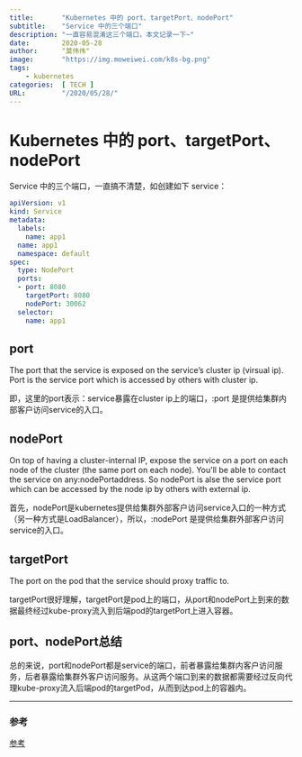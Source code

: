 ```yaml
---
title:       "Kubernetes 中的 port、targetPort、nodePort"
subtitle:    "Service 中的三个端口"
description: "一直容易混淆这三个端口，本文记录一下~"
date:        2020-05-28
author:      "莫伟伟"
image:       "https://img.moweiwei.com/k8s-bg.png"
tags:
    - kubernetes
categories:  [ TECH ]
URL:         "/2020/05/28/"
---
```


# Kubernetes 中的 port、targetPort、nodePort

Service 中的三个端口，一直搞不清楚，如创建如下 service：

```yaml
apiVersion: v1
kind: Service
metadata:
  labels:
    name: app1
  name: app1
  namespace: default
spec:
  type: NodePort
  ports:
  - port: 8080
    targetPort: 8080
    nodePort: 30062
  selector:
    name: app1
```

## port

The port that the service is exposed on the service’s cluster ip (virsual ip). Port is the service port which is accessed by others with cluster ip.

即，这里的port表示：service暴露在cluster ip上的端口，<cluster ip>:port 是提供给集群内部客户访问service的入口。

## nodePort

On top of having a cluster-internal IP, expose the service on a port on each node of the cluster (the same port on each node). You'll be able to contact the service on any<nodeIP>:nodePortaddress. So nodePort is alse the service port which can be accessed by the node ip by others with external ip.

首先，nodePort是kubernetes提供给集群外部客户访问service入口的一种方式（另一种方式是LoadBalancer），所以，<nodeIP>:nodePort 是提供给集群外部客户访问service的入口。

## targetPort

The port on the pod that the service should proxy traffic to.

targetPort很好理解，targetPort是pod上的端口，从port和nodePort上到来的数据最终经过kube-proxy流入到后端pod的targetPort上进入容器。

## port、nodePort总结

总的来说，port和nodePort都是service的端口，前者暴露给集群内客户访问服务，后者暴露给集群外客户访问服务。从这两个端口到来的数据都需要经过反向代理kube-proxy流入后端pod的targetPod，从而到达pod上的容器内。

***

### 参考

[参考](https://blog.csdn.net/xinghun_4/java/article/details/50492041)
